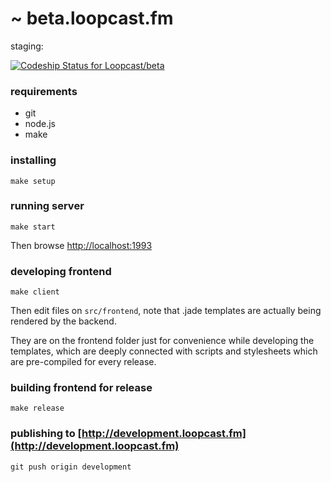 # ~ beta.loopcast.fm

staging: 
  
  [ ![Codeship Status for Loopcast/beta](https://codeship.com/projects/0663b7f0-9522-0132-d4fc-466960a0e7d2/status?branch=staging)](https://codeship.com/projects/62741)

### requirements

 - git
 - node.js
 - make

### installing

````
make setup
````

### running server

````
make start
````

Then browse [http://localhost:1993](http://localhost:1993)

### developing frontend

````
make client
````

Then edit files on ````src/frontend````, note that .jade templates are actually being rendered by the backend.

They are on the frontend folder just for convenience while developing the templates, which are deeply connected with scripts and stylesheets which are pre-compiled for every release.


### building frontend for release

````
make release
````

### publishing to [http://development.loopcast.fm](http://development.loopcast.fm)

````
git push origin development
````
